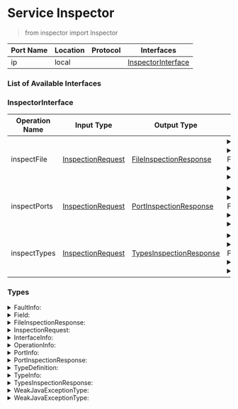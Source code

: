 <!-- markdownlint-disable -->
<!-- editorconfig-checker-disable -->
<!-- cSpell:disable -->

# Service Inspector

> from inspector import Inspector

| Port Name | Location | Protocol | Interfaces |
| --- | --- | --- | --- |
| ip | local | | <a href='#InspectorInterface'>InspectorInterface</a> |

### List of Available Interfaces

### InspectorInterface

| Operation Name | Input Type | Output Type | Faults | Description |
| --- | --- | --- | --- | --- |
| inspectFile | <a href="#InspectionRequest">InspectionRequest</a> | <a href='#FileInspectionResponse'>FileInspectionResponse</a> | <details><summary>ParserException</summary><a href='#0#WeakJavaExceptionType'>0#WeakJavaExceptionType</a></details><details><summary>FileNotFoundException</summary><a href='#0#WeakJavaExceptionType'>0#WeakJavaExceptionType</a></details><details><summary>IOException</summary><a href='#0#WeakJavaExceptionType'>0#WeakJavaExceptionType</a></details><details><summary>SemanticException</summary><a href='#0#WeakJavaExceptionType'>0#WeakJavaExceptionType</a></details> |  |
| inspectPorts | <a href="#InspectionRequest">InspectionRequest</a> | <a href='#PortInspectionResponse'>PortInspectionResponse</a> | <details><summary>ParserException</summary><a href='#0#WeakJavaExceptionType'>0#WeakJavaExceptionType</a></details><details><summary>FileNotFoundException</summary><a href='#0#WeakJavaExceptionType'>0#WeakJavaExceptionType</a></details><details><summary>IOException</summary><a href='#0#WeakJavaExceptionType'>0#WeakJavaExceptionType</a></details><details><summary>SemanticException</summary><a href='#0#WeakJavaExceptionType'>0#WeakJavaExceptionType</a></details> |  |
| inspectTypes | <a href="#InspectionRequest">InspectionRequest</a> | <a href='#TypesInspectionResponse'>TypesInspectionResponse</a> | <details><summary>ParserException</summary><a href='#0#WeakJavaExceptionType'>0#WeakJavaExceptionType</a></details><details><summary>FileNotFoundException</summary><a href='#0#WeakJavaExceptionType'>0#WeakJavaExceptionType</a></details><details><summary>IOException</summary><a href='#0#WeakJavaExceptionType'>0#WeakJavaExceptionType</a></details><details><summary>SemanticException</summary><a href='#0#WeakJavaExceptionType'>0#WeakJavaExceptionType</a></details> |  |


### Types

<details>
<summary><span id="FaultInfo">FaultInfo: 
</span>
</summary>

##### Type Declaration
<pre>
void &#123;
&nbsp;&nbsp;name[1,1]: string // 
&nbsp;&nbsp;type[1,1]: string // 
&#125;
</pre>
</details>
<details>
<summary><span id="Field">Field: 
</span>
</summary>

##### Type Declaration
<pre>
void &#123;
&nbsp;&nbsp;name[1,1]: string // 
&nbsp;&nbsp;range[1,1]: void &#123;
&nbsp;&nbsp;&nbsp;&nbsp;min[1,1]: int // 
&nbsp;&nbsp;&nbsp;&nbsp;max[1,1]: int // 
&nbsp;&nbsp;&#125; // 
&nbsp;&nbsp;type[1,1]: <a href='#TypeInfo'>TypeInfo</a> // 
&#125;
</pre>
</details>
<details>
<summary><span id="FileInspectionResponse">FileInspectionResponse: 
</span>
</summary>

##### Type Declaration
<pre>
void &#123;
&nbsp;&nbsp;referredTypes[0,1]: <a href='#TypeDefinition'>TypeDefinition</a> // 
&nbsp;&nbsp;outputPorts[0,1]: <a href='#PortInfo'>PortInfo</a> // 
&nbsp;&nbsp;inputPorts[0,1]: <a href='#PortInfo'>PortInfo</a> // 
&#125;
</pre>
</details>
<details>
<summary><span id="InspectionRequest">InspectionRequest: 
</span>
</summary>

##### Type Declaration
<pre>
void &#123;
&nbsp;&nbsp;filename[1,1]: string // 
&nbsp;&nbsp;includePaths[0,1]: string // 
&nbsp;&nbsp;source[0,1]: string // 
&#125;
</pre>
</details>
<details>
<summary><span id="InterfaceInfo">InterfaceInfo: 
</span>
</summary>

##### Type Declaration
<pre>
void &#123;
&nbsp;&nbsp;operations[0,1]: <a href='#OperationInfo'>OperationInfo</a> // 
&nbsp;&nbsp;documentation[0,1]: string // 
&nbsp;&nbsp;name[1,1]: string // 
&#125;
</pre>
</details>
<details>
<summary><span id="OperationInfo">OperationInfo: 
</span>
</summary>

##### Type Declaration
<pre>
void &#123;
&nbsp;&nbsp;responseType[0,1]: string // 
&nbsp;&nbsp;requestType[1,1]: string // 
&nbsp;&nbsp;documentation[0,1]: string // 
&nbsp;&nbsp;name[1,1]: string // 
&nbsp;&nbsp;faults[0,1]: <a href='#FaultInfo'>FaultInfo</a> // 
&#125;
</pre>
</details>
<details>
<summary><span id="PortInfo">PortInfo: 
</span>
</summary>

##### Type Declaration
<pre>
void &#123;
&nbsp;&nbsp;protocol[0,1]: string // 
&nbsp;&nbsp;interfaces[0,1]: <a href='#InterfaceInfo'>InterfaceInfo</a> // 
&nbsp;&nbsp;documentation[0,1]: string // 
&nbsp;&nbsp;name[1,1]: string // 
&nbsp;&nbsp;location[0,1]: string // 
&#125;
</pre>
</details>
<details>
<summary><span id="PortInspectionResponse">PortInspectionResponse: 
</span>
</summary>

##### Type Declaration
<pre>
void &#123;
&nbsp;&nbsp;referredTypes[0,1]: <a href='#TypeDefinition'>TypeDefinition</a> // 
&nbsp;&nbsp;outputPorts[0,1]: <a href='#PortInfo'>PortInfo</a> // 
&nbsp;&nbsp;inputPorts[0,1]: <a href='#PortInfo'>PortInfo</a> // 
&#125;
</pre>
</details>
<details>
<summary><span id="TypeDefinition">TypeDefinition: 
</span>
</summary>

##### Type Declaration
<pre>
void &#123;
&nbsp;&nbsp;name[1,1]: string // 
&nbsp;&nbsp;type[1,1]: <a href='#TypeInfo'>TypeInfo</a> // 
&#125;
</pre>
</details>
<details>
<summary><span id="TypeInfo">TypeInfo: 
</span>
</summary>

##### Type Declaration
<pre>
void &#123;
&nbsp;&nbsp;documentation[0,1]: string // 
&nbsp;&nbsp;linkedTypeName[1,1]: string // 
&#125;
|void &#123;
&nbsp;&nbsp;untypedFields[1,1]: bool // 
&nbsp;&nbsp;documentation[0,1]: string // 
&nbsp;&nbsp;nativeType[1,1]: string // 
&nbsp;&nbsp;fields[0,1]: <a href='#Field'>Field</a> // 
&#125;
|void &#123;
&nbsp;&nbsp;left[1,1]: <a href='#TypeInfo'>TypeInfo</a> // 
&nbsp;&nbsp;documentation[0,1]: string // 
&nbsp;&nbsp;right[1,1]: <a href='#TypeInfo'>TypeInfo</a> // 
&#125;


</pre>
</details>
<details>
<summary><span id="TypesInspectionResponse">TypesInspectionResponse: 
</span>
</summary>

##### Type Declaration
<pre>
void &#123;
&nbsp;&nbsp;types[0,1]: <a href='#TypeDefinition'>TypeDefinition</a> // 
&#125;
</pre>
</details>
<details>
<summary><span id="WeakJavaExceptionType">WeakJavaExceptionType: 
</span>
</summary>

##### Type Declaration
<pre>
any &#123;
&nbsp;&nbsp;stackTrace[0,1]: string // 
&#125;
</pre>
</details>
<details>
<summary><span id="WeakJavaExceptionType">WeakJavaExceptionType: 
</span>
</summary>

##### Type Declaration
<pre>
<a href='#WeakJavaExceptionType'>WeakJavaExceptionType</a>
</pre>
</details>

